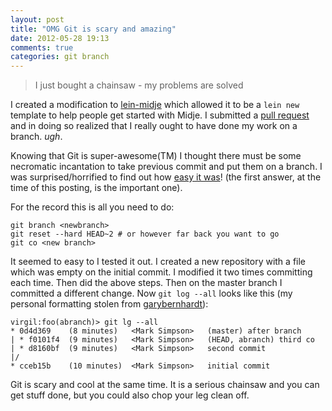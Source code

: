 ```yaml
---
layout: post
title: "OMG Git is scary and amazing"
date: 2012-05-28 19:13
comments: true
categories: git branch
---
```


 > I just bought a chainsaw - my problems are solved

I created a modification to [lein-midje](https://github.com/marick/lein-midje)
which allowed it to be a `lein new` template to help people get started with
Midje. I submitted a [pull
request](https://github.com/marick/lein-midje/pull/24) and in doing so
realized that I really ought to have done my work on a branch.  *ugh*.

Knowing that Git is super-awesome(TM) I thought there must be some necromatic
incantation to take previous commit and put them on a branch. I was
surprised/horrified to find out how [easy it was](http://stackoverflow.com/questions/1628563/git-move-recent-commit-to-a-new-branch)! (the first answer, at the time of this posting, is the important one).

For the record this is all you need to do:

    git branch <newbranch>
    git reset --hard HEAD~2 # or however far back you want to go
    git co <new branch>

It seemed to easy to I tested it out. I created a new repository with a file
which was empty on the initial commit. I modified it two times committing each
time. Then did the above steps. Then on the master branch I committed a
different change.  Now `git log --all` looks like this (my personal formatting
stolen from
[garybernhardt](https://www.destroyallsoftware.com/screencasts/catalog/pretty-git-logs)):

    virgil:foo(abranch)> git lg --all
    * 0d4d369    (8 minutes)   <Mark Simpson>   (master) after branch
    | * f0101f4  (9 minutes)   <Mark Simpson>   (HEAD, abranch) third co
    | * d8160bf  (9 minutes)   <Mark Simpson>   second commit
    |/  
    * cceb15b    (10 minutes)  <Mark Simpson>   initial commit

Git is scary and cool at the same time. It is a serious chainsaw and you can
get stuff done, but you could also chop your leg clean off.


